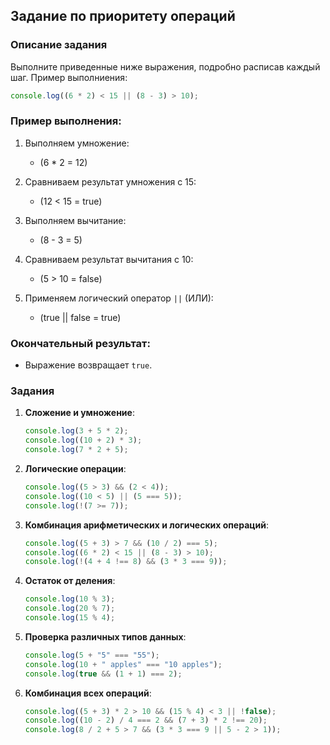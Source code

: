 
## Задание по приоритету операций

### Описание задания

Выполните приведенные ниже выражения, подробно расписав каждый шаг. Пример выполниения:

```javascript
console.log((6 * 2) < 15 || (8 - 3) > 10);
```

### Пример выполнения:

1. Выполняем умножение:
   - \(6 * 2 = 12\)

2. Сравниваем результат умножения с 15:
   - \(12 < 15 = true\)

3. Выполняем вычитание:
   - \(8 - 3 = 5\)

4. Сравниваем результат вычитания с 10:
   - \(5 > 10 = false\)

5. Применяем логический оператор `||` (ИЛИ):
   - \(true || false = true\)

### Окончательный результат:
- Выражение возвращает `true`.


### Задания

1. **Сложение и умножение**:
   ```javascript
   console.log(3 + 5 * 2);
   console.log((10 + 2) * 3);
   console.log(7 * 2 + 5);
   ```

2. **Логические операции**:
   ```javascript
   console.log((5 > 3) && (2 < 4));
   console.log((10 < 5) || (5 === 5));
   console.log(!(7 >= 7));
   ```

3. **Комбинация арифметических и логических операций**:
   ```javascript
   console.log((5 + 3) > 7 && (10 / 2) === 5);
   console.log((6 * 2) < 15 || (8 - 3) > 10);
   console.log(!(4 + 4 !== 8) && (3 * 3 === 9));
   ```

4. **Остаток от деления**:
   ```javascript
   console.log(10 % 3);
   console.log(20 % 7);
   console.log(15 % 4);
   ```

5. **Проверка различных типов данных**:
   ```javascript
   console.log(5 + "5" === "55");
   console.log(10 + " apples" === "10 apples");
   console.log(true && (1 + 1) === 2);
   ```

6. **Комбинация всех операций**:
   ```javascript
   console.log((5 + 3) * 2 > 10 && (15 % 4) < 3 || !false);
   console.log((10 - 2) / 4 === 2 && (7 + 3) * 2 !== 20);
   console.log(8 / 2 + 5 > 7 && (3 * 3 === 9 || 5 - 2 > 1));
   ```

